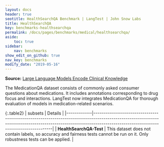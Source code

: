 ```yaml
---
layout: docs
header: true
seotitle: HealthSearchQA Benchmark | LangTest | John Snow Labs
title: HealthSearchQA
key: benchmarks-healthsearchqa
permalink: /docs/pages/benchmarks/medical/healthsearchqa/
aside:
    toc: true
sidebar:
    nav: benchmarks
show_edit_on_github: true
nav_key: benchmarks
modify_date: "2019-05-16"
---
```


<div class="h3-box" markdown="1">

**Source:** [Large Language Models Encode Clinical Knowledge](https://paperswithcode.com/paper/large-language-models-encode-clinical)

The MedicationQA dataset consists of commonly asked consumer questions about medications. It includes annotations corresponding to drug focus and interactions. LangTest now integrates MedicationQA for thorough evaluation of models in medication-related scenarios.

{:.table2}
| subsets       | Details                                                                                                                                                                                                           |
|-------------|---------------------------------------------------------------------------------------------------------------------------------------------------------------------------------------------------------------------|
| **HealthSearchQA-Test**    | This dataset does not contain labels, so accuracy and fairness tests cannot be run on it. Only robustness tests can be applied.                             |

</div>